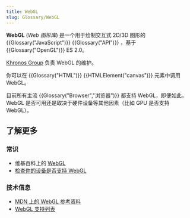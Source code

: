 ```yaml
---
title: WebGL
slug: Glossary/WebGL
---
```

**WebGL** (_Web 图形库_) 是一个用于绘制交互式 2D/3D 图形的 {{Glossary("JavaScript")}} {{Glossary("API")}} ，基于 {{Glossary("OpenGL")}} ES 2.0。

[Khronos Group](https://www.khronos.org/) 负责 WebGL 的维护。

你可以在 {{Glossary("HTML")}} {{HTMLElement("canvas")}} 元素中调用 WebGL。

目前所有主流 {{Glossary("Browser","浏览器")}} 都支持 WebGL，即便如此，WebGL 是否可用还是取决于硬件设备等其他因素（比如 GPU 是否支持 WebGL）。

## 了解更多

### 常识

- 维基百科上的 [WebGL](https://zh.wikipedia.org/wiki/WebGL)
- [检查你的设备是否支持 WebGL](https://get.webgl.org/)

### 技术信息

- [MDN 上的 WebGL 参考资料](/zh-CN/docs/Web/API/WebGL_API)
- [WebGL 支持列表](https://caniuse.com/#feat=webgl)
